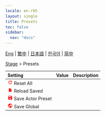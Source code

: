 ```yaml
---
locale: en-rUS
layout: single
title: Presets
toc: false
sidebar:
  nav: "docs"
---
```

[Eng](/dancexr/menu/2025.4/stage/actor_presets) | [繁中](/tw/dancexr/menu/2025.4/stage/actor_presets) | [日本語](/jp/dancexr/menu/2025.4/stage/actor_presets) | [한국어](/kr/dancexr/menu/2025.4/stage/actor_presets) | [简中](/zh/dancexr/menu/2025.4/stage/actor_presets)

[Stage](../menu#Stage) > Presets



| Setting | Value | Description |
| :--- | --- | :--- |
| <img src="/images/icon/ic_refresh.png" alt="refresh icon"/> Reset All|| 
| <img src="/images/icon/ic_file.png" alt="file icon"/> Reload Saved|| 
| <img src="/images/icon/ic_save.png" alt="save icon"/> Save Actor Preset|| 
| <img src="/images/icon/ic_globe.png" alt="globe icon"/> Save Global|| 
